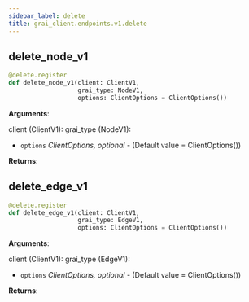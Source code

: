 ```yaml
---
sidebar_label: delete
title: grai_client.endpoints.v1.delete
---
```


## delete\_node\_v1

```python
@delete.register
def delete_node_v1(client: ClientV1,
                   grai_type: NodeV1,
                   options: ClientOptions = ClientOptions())
```

**Arguments**:

  client (ClientV1):
  grai_type (NodeV1):
- `options` _ClientOptions, optional_ - (Default value = ClientOptions())


**Returns**:



## delete\_edge\_v1

```python
@delete.register
def delete_edge_v1(client: ClientV1,
                   grai_type: EdgeV1,
                   options: ClientOptions = ClientOptions())
```

**Arguments**:

  client (ClientV1):
  grai_type (EdgeV1):
- `options` _ClientOptions, optional_ - (Default value = ClientOptions())


**Returns**:
